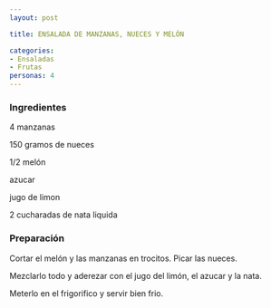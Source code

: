 ```yaml
---
layout: post

title: ENSALADA DE MANZANAS, NUECES Y MELÓN

categories:
- Ensaladas
- Frutas
personas: 4 
---
```


<h3>Ingredientes</h3>
4 manzanas

150 gramos de nueces

1/2 melón

azucar

jugo de limon

2 cucharadas de nata liquida

<h3>Preparación</h3>
Cortar el melón y las manzanas en trocitos. Picar las nueces.

Mezclarlo todo y aderezar con el jugo del limón, el azucar y la nata.

Meterlo en el frigorifico y servir bien frio.